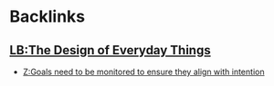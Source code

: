 
# Backlinks
## [LB:The Design of Everyday Things](<LB:The Design of Everyday Things.md>)
- [Z:Goals need to be monitored to ensure they align with intention](<Z:Goals need to be monitored to ensure they align with intention.md>)

